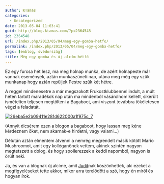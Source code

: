 ```yaml
---
author: KTamas
categories:
  - Uncategorized
date: 2013-05-04 11:03:41
guid: http://blog.ktamas.com/?p=2364548
id: 2364548
url: /index.php/2013/05/04/meg-egy-gomba-hetfo/
permalink: /index.php/2013/05/04/meg-egy-gomba-hetfo/
tags: [énblog, svédország]
title: Még egy gomba és új alcím hétfő
---
```


Ez egy furcsa hét lesz, ma meg holnap munka, de azért holnapeste már vannak események, aztán munkaszüneti nap, utána meg még egy szűk munkanap hogy aztán repüljek Pestre szűk két hétre.

A reggel mindenesetre a már megszokott Frukostklubbennel indult, a múlt héten tartott maradékok nap után ma mindenből vásárolnom kellett, sikerült ismételten teljesen megtölteni a Bagaboot, ami viszont továbbra tökéletesen végzi a feladatát.

[<img src="/wp-content/uploads/2013/05/26eba5e2b09411e281d622000a1f975c_7.jpg" alt="26eba5e2b09411e281d622000a1f975c_7" width="612" height="612" class="aligncenter size-full wp-image-2364549" srcset="/wp-content/uploads/2013/05/26eba5e2b09411e281d622000a1f975c_7.jpg 612w, /wp-content/uploads/2013/05/26eba5e2b09411e281d622000a1f975c_7-150x150.jpg 150w, /wp-content/uploads/2013/05/26eba5e2b09411e281d622000a1f975c_7-300x300.jpg 300w" sizes="(max-width: 612px) 100vw, 612px" />](/wp-content/uploads/2013/05/26eba5e2b09411e281d622000a1f975c_7.jpg)

(Annyit dicsérem ezen a blogon a bagaboot, hogy lassan meg kéne kérdeznem őket, nem akarnak-e hirdetni, vagy valami&#8230;)

Délután aztán elmentem átvenni a nemrég megrendelt másik kötött Mario Mushroomot, amit egy kolléganőnek vettem, akinek szintén nagyon megtetszett a dolog, és hogy spoilerezzek a keddi napomból, nagyon is örült neki.

Ja, és van a blognak új alcíme, amit [Judit](http://twitter.com/dittygirl)nak köszönhettek, aki ezeket a megfigyeléseket tette akkor, mikor arra terelődött a szó, hogy én miről és hogyan írok.

